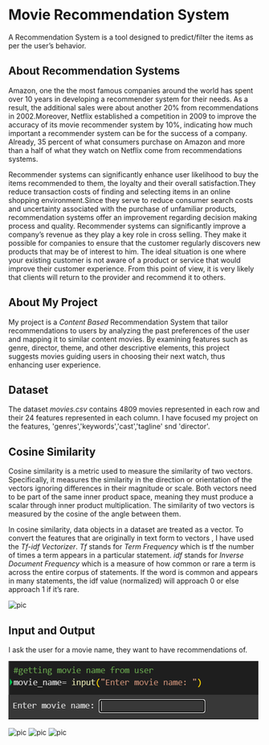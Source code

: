 # Movie Recommendation System

 A Recommendation System is a tool designed to predict/filter the items as per the user’s behavior.

 ## About Recommendation Systems
 Amazon, one the the most famous companies around the world has spent over 10 years in developing a recommender system for their needs. As a result, the additional sales were about another 20% from recommendations in 2002.Moreover, Netflix established a competition in 2009 to improve the accuracy of its movie recommender system by 10%, indicating how much important a recommender system can be for the success of a company. Already, 35 percent of what consumers purchase on Amazon and more than a half of what they watch on Netflix come from recommendations systems.

Recommender systems can significantly enhance user likelihood to buy the items recommended to them, the loyalty and their overall satisfaction.They reduce transaction costs of finding and selecting items in an online shopping environment.Since they serve to reduce consumer search costs and uncertainty associated with the purchase of unfamiliar products, recommendation systems offer an improvement regarding decision making process and quality. Recommender systems can significantly improve a company’s revenue as they play a key role in cross selling. They make it possible for companies to ensure that the customer regularly discovers new products that may be of interest to him. The ideal situation is one where your existing customer is not aware of a product or service that would improve their customer experience. From this point of view, it is very likely that clients will return to the provider and recommend it to others.


## About My Project
My project is a *Content Based* Recommendation System that tailor recommendations to users by analyzing the past preferences of the user and mapping it to similar content movies. By examining features such as genre, director, theme, and other descriptive elements, this project suggests movies guiding users in choosing their next watch, thus enhancing user experience.

## Dataset
The dataset *movies.csv* contains 4809 movies represented in each row and their 24 features represented in each column. I have focused my project on the features, 'genres','keywords','cast','tagline' snd 'director'.

## Cosine Similarity
Cosine similarity is a metric used to measure the similarity of two vectors. Specifically, it measures the similarity in the direction or orientation of the vectors ignoring differences in their magnitude or scale. Both vectors need to be part of the same inner product space, meaning they must produce a scalar through inner product multiplication. The similarity of two vectors is measured by the cosine of the angle between them.

In cosine similarity, data objects in a dataset are treated as a vector. To convert the features that are originally in text form to vectors , I have used the *Tf-idf Vectorizer*. *Tf* stands for *Term Frequency* which is tf the number of times a term appears in a particular statement. *idf* stands for *Inverse Document Frequency* which is a measure of how common or rare a term is across the entire corpus of statements. If the word is common and appears in many statements, the idf value (normalized) will approach 0 or else approach 1 if it’s rare.

![pic](https://storage.googleapis.com/lds-media/images/cosine-similarity-vectors.original.jpg)

## Input and Output
I ask the user for a movie name, they want to have recommendations of.

![pic](https://github.com/neeharika567/Movie-Recommendation-System/blob/main/ask_name.PNG)

![pic]()
![pic]()
![pic]()

 
